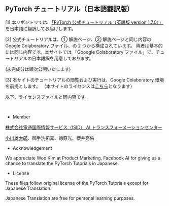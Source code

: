 ## PyTorch チュートリアル（日本語翻訳版）

[1] 本リポジトリでは、[「PyTorch 公式チュートリアル（英語版 version 1.7.0）」](https://pytorch.org/tutorials/index.html)を日本語に翻訳してお届けします。

[2] 公式チュートリアルは、① 解説ページ、② 解説ページと同じ内容の Google Colaboratory ファイル、の 2 つから構成されています。
両者は基本的には同じ内容です。本サイトでは 「Gooogle Colaboratory ファイル」で、チュートリアルの日本語訳を用意しております。

(未完成分は順次公開いたします)

[3] 本サイトのチュートリアルの閲覧および実行は、Google Colaboratory 環境を前提とします。
（本サイトのライセンスは[こちら](./LICENSE.html)となります）

以下、ライセンスファイルと同内容です。

<br>

- Member

[株式会社電通国際情報サービス（ISID） AI トランスフォーメーションセンター](https://isid-ai.jp/)

[小川雄太郎](https://github.com/YutaroOgawa/about_me)、御手洗拓真、徳原光、櫻井亮佑

- Acknowledgement

We appreciate Woo Kim at Product Marketing, Facebook AI for giving us a chance to translate the PyTorch Tutorials in Japanese.

- License

These files follow original license of the PyTorch Tutorials except for Japanese Translation.

Japanese Translation are free for personal learning purposes.
